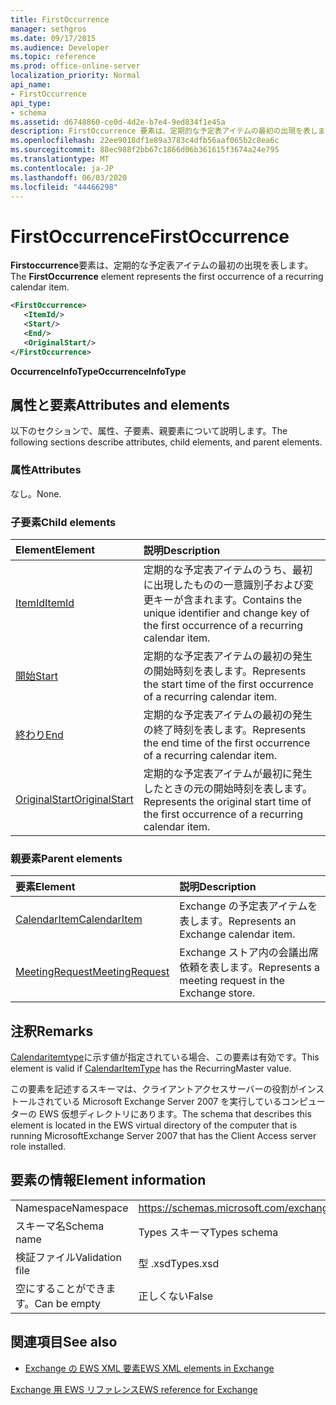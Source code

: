 ```yaml
---
title: FirstOccurrence
manager: sethgros
ms.date: 09/17/2015
ms.audience: Developer
ms.topic: reference
ms.prod: office-online-server
localization_priority: Normal
api_name:
- FirstOccurrence
api_type:
- schema
ms.assetid: d6748860-ce0d-4d2e-b7e4-9ed834f1e45a
description: FirstOccurrence 要素は、定期的な予定表アイテムの最初の出現を表します。
ms.openlocfilehash: 22ee9018df1e89a3783c4dfb56aaf065b2c8ea6c
ms.sourcegitcommit: 88ec988f2bb67c1866d06b361615f3674a24e795
ms.translationtype: MT
ms.contentlocale: ja-JP
ms.lasthandoff: 06/03/2020
ms.locfileid: "44466298"
---
```

# <a name="firstoccurrence"></a><span data-ttu-id="77787-103">FirstOccurrence</span><span class="sxs-lookup"><span data-stu-id="77787-103">FirstOccurrence</span></span>

<span data-ttu-id="77787-104">**Firstoccurrence**要素は、定期的な予定表アイテムの最初の出現を表します。</span><span class="sxs-lookup"><span data-stu-id="77787-104">The **FirstOccurrence** element represents the first occurrence of a recurring calendar item.</span></span> 
  
```xml
<FirstOccurrence>
   <ItemId/>
   <Start/>
   <End/>
   <OriginalStart/>
</FirstOccurrence>
```

 <span data-ttu-id="77787-105">**OccurrenceInfoType**</span><span class="sxs-lookup"><span data-stu-id="77787-105">**OccurrenceInfoType**</span></span>
## <a name="attributes-and-elements"></a><span data-ttu-id="77787-106">属性と要素</span><span class="sxs-lookup"><span data-stu-id="77787-106">Attributes and elements</span></span>

<span data-ttu-id="77787-107">以下のセクションで、属性、子要素、親要素について説明します。</span><span class="sxs-lookup"><span data-stu-id="77787-107">The following sections describe attributes, child elements, and parent elements.</span></span>
  
### <a name="attributes"></a><span data-ttu-id="77787-108">属性</span><span class="sxs-lookup"><span data-stu-id="77787-108">Attributes</span></span>

<span data-ttu-id="77787-109">なし。</span><span class="sxs-lookup"><span data-stu-id="77787-109">None.</span></span>
  
### <a name="child-elements"></a><span data-ttu-id="77787-110">子要素</span><span class="sxs-lookup"><span data-stu-id="77787-110">Child elements</span></span>

|<span data-ttu-id="77787-111">**Element**</span><span class="sxs-lookup"><span data-stu-id="77787-111">**Element**</span></span>|<span data-ttu-id="77787-112">**説明**</span><span class="sxs-lookup"><span data-stu-id="77787-112">**Description**</span></span>|
|:-----|:-----|
|[<span data-ttu-id="77787-113">ItemId</span><span class="sxs-lookup"><span data-stu-id="77787-113">ItemId</span></span>](itemid.md) <br/> |<span data-ttu-id="77787-114">定期的な予定表アイテムのうち、最初に出現したものの一意識別子および変更キーが含まれます。</span><span class="sxs-lookup"><span data-stu-id="77787-114">Contains the unique identifier and change key of the first occurrence of a recurring calendar item.</span></span>  <br/> |
|[<span data-ttu-id="77787-115">開始</span><span class="sxs-lookup"><span data-stu-id="77787-115">Start</span></span>](start.md) <br/> |<span data-ttu-id="77787-116">定期的な予定表アイテムの最初の発生の開始時刻を表します。</span><span class="sxs-lookup"><span data-stu-id="77787-116">Represents the start time of the first occurrence of a recurring calendar item.</span></span>  <br/> |
|[<span data-ttu-id="77787-117">終わり</span><span class="sxs-lookup"><span data-stu-id="77787-117">End </span></span>](end-ex15websvcsotherref.md) <br/> |<span data-ttu-id="77787-118">定期的な予定表アイテムの最初の発生の終了時刻を表します。</span><span class="sxs-lookup"><span data-stu-id="77787-118">Represents the end time of the first occurrence of a recurring calendar item.</span></span>  <br/> |
|[<span data-ttu-id="77787-119">OriginalStart</span><span class="sxs-lookup"><span data-stu-id="77787-119">OriginalStart</span></span>](originalstart.md) <br/> |<span data-ttu-id="77787-120">定期的な予定表アイテムが最初に発生したときの元の開始時刻を表します。</span><span class="sxs-lookup"><span data-stu-id="77787-120">Represents the original start time of the first occurrence of a recurring calendar item.</span></span>  <br/> |
   
### <a name="parent-elements"></a><span data-ttu-id="77787-121">親要素</span><span class="sxs-lookup"><span data-stu-id="77787-121">Parent elements</span></span>

|<span data-ttu-id="77787-122">**要素**</span><span class="sxs-lookup"><span data-stu-id="77787-122">**Element**</span></span>|<span data-ttu-id="77787-123">**説明**</span><span class="sxs-lookup"><span data-stu-id="77787-123">**Description**</span></span>|
|:-----|:-----|
|[<span data-ttu-id="77787-124">CalendarItem</span><span class="sxs-lookup"><span data-stu-id="77787-124">CalendarItem</span></span>](calendaritem.md) <br/> |<span data-ttu-id="77787-125">Exchange の予定表アイテムを表します。</span><span class="sxs-lookup"><span data-stu-id="77787-125">Represents an Exchange calendar item.</span></span>  <br/> |
|[<span data-ttu-id="77787-126">MeetingRequest</span><span class="sxs-lookup"><span data-stu-id="77787-126">MeetingRequest</span></span>](meetingrequest.md) <br/> |<span data-ttu-id="77787-127">Exchange ストア内の会議出席依頼を表します。</span><span class="sxs-lookup"><span data-stu-id="77787-127">Represents a meeting request in the Exchange store.</span></span>  <br/> |
   
## <a name="remarks"></a><span data-ttu-id="77787-128">注釈</span><span class="sxs-lookup"><span data-stu-id="77787-128">Remarks</span></span>

<span data-ttu-id="77787-129">[Calendaritemtype](calendaritemtype.md)に示す値が指定されている場合、この要素は有効です。</span><span class="sxs-lookup"><span data-stu-id="77787-129">This element is valid if [CalendarItemType](calendaritemtype.md) has the RecurringMaster value.</span></span> 
  
<span data-ttu-id="77787-130">この要素を記述するスキーマは、クライアントアクセスサーバーの役割がインストールされている Microsoft Exchange Server 2007 を実行しているコンピューターの EWS 仮想ディレクトリにあります。</span><span class="sxs-lookup"><span data-stu-id="77787-130">The schema that describes this element is located in the EWS virtual directory of the computer that is running MicrosoftExchange Server 2007 that has the Client Access server role installed.</span></span>
  
## <a name="element-information"></a><span data-ttu-id="77787-131">要素の情報</span><span class="sxs-lookup"><span data-stu-id="77787-131">Element information</span></span>

|||
|:-----|:-----|
|<span data-ttu-id="77787-132">Namespace</span><span class="sxs-lookup"><span data-stu-id="77787-132">Namespace</span></span>  <br/> |https://schemas.microsoft.com/exchange/services/2006/types  <br/> |
|<span data-ttu-id="77787-133">スキーマ名</span><span class="sxs-lookup"><span data-stu-id="77787-133">Schema name</span></span>  <br/> |<span data-ttu-id="77787-134">Types スキーマ</span><span class="sxs-lookup"><span data-stu-id="77787-134">Types schema</span></span>  <br/> |
|<span data-ttu-id="77787-135">検証ファイル</span><span class="sxs-lookup"><span data-stu-id="77787-135">Validation file</span></span>  <br/> |<span data-ttu-id="77787-136">型 .xsd</span><span class="sxs-lookup"><span data-stu-id="77787-136">Types.xsd</span></span>  <br/> |
|<span data-ttu-id="77787-137">空にすることができます。</span><span class="sxs-lookup"><span data-stu-id="77787-137">Can be empty</span></span>  <br/> |<span data-ttu-id="77787-138">正しくない</span><span class="sxs-lookup"><span data-stu-id="77787-138">False</span></span>  <br/> |
   
## <a name="see-also"></a><span data-ttu-id="77787-139">関連項目</span><span class="sxs-lookup"><span data-stu-id="77787-139">See also</span></span>



- [<span data-ttu-id="77787-140">Exchange の EWS XML 要素</span><span class="sxs-lookup"><span data-stu-id="77787-140">EWS XML elements in Exchange</span></span>](ews-xml-elements-in-exchange.md)
  
[<span data-ttu-id="77787-141">Exchange 用 EWS リファレンス</span><span class="sxs-lookup"><span data-stu-id="77787-141">EWS reference for Exchange</span></span>](ews-reference-for-exchange.md)

